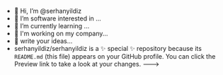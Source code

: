 - 👋 Hi, I’m @serhanyildiz
- 👀 I’m software interested in ...
- 🌱 I’m currently learning ...
- 🤙 I'm working on my company...
- 👏 write your ideas...
- serhanyildiz/serhanyildiz is a ✨ special ✨ repository because its `README.md` (this file) appears on your GitHub profile.
You can click the Preview link to take a look at your changes.
--->
